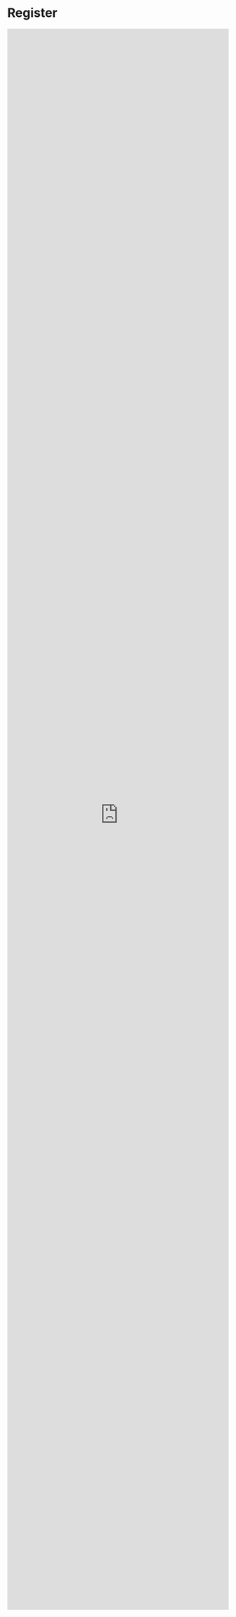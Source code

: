 # Register

<iframe src="https://allencloud.ccis.chiefappc.com/brian/ccp-doc/Register.pdf" style="border: none; width: 100%; height: 90vh;">你的瀏覽器不支援內嵌的 PDF 文件，請
        <a href="https://allencloud.ccis.chiefappc.com/brian/ccp-doc/Register.pdf">點擊這裡下載 PDF 文件</iframe>
